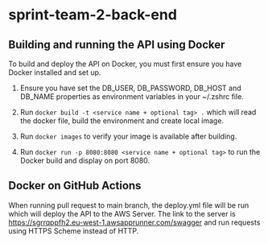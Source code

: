 # sprint-team-2-back-end

Building and running the API using Docker
---

To build and deploy the API on Docker, you must first ensure you have Docker installed and set up.

1. Ensure you have set the DB_USER, DB_PASSWORD, DB_HOST and DB_NAME properties as environment variables in your ~/.zshrc file.

2. Run `docker build -t <service name + optional tag> .` which will read the docker file, build the environment and create local image.

3. Run `docker images` to verify your image is available after building.

4. Run `docker run -p 8080:8080 <service name + optional tag>` to run the Docker build and display on port 8080.

Docker on GitHub Actions
---

When running pull request to main branch, the deploy.yml file will be run which will deploy the API to the AWS Server.
The link to the server is https://sgrrqppfh2.eu-west-1.awsapprunner.com/swagger and run requests using HTTPS Scheme instead of HTTP.